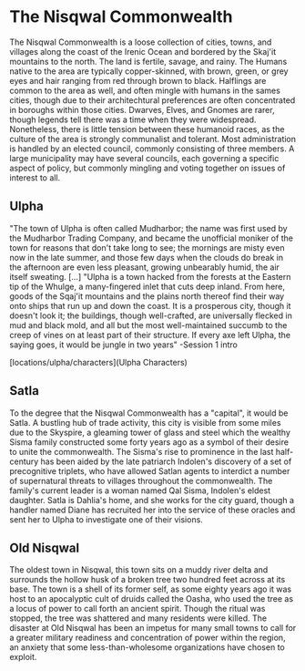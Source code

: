 <!-- TITLE: Locations -->
<!-- SUBTITLE: A quick summary of Locations -->

# The Nisqwal Commonwealth

The Nisqwal Commonwealth is a loose collection of cities, towns, and villages along the coast of the Irenic Ocean and bordered by the Skaj'it mountains to the north. The land is fertile, savage, and rainy. The Humans native to the area are typically copper-skinned, with brown, green, or grey eyes and hair ranging from red through brown to black. Halflings are common to the area as well, and often mingle with humans in the sames cities, though due to their architechtural preferences are often concentrated in boroughs within those cities. Dwarves, Elves, and Gnomes are rarer, though legends tell there was a time when they were widespread. Nonetheless, there is little tension between these humanoid races, as the culture of the area is strongly communalist and tolerant. Most administration is handled by an elected council, commonly consisting of three members. A large municipality may have several councils, each governing a specific aspect of policy, but commonly mingling and voting together on issues of interest to all.


## Ulpha

"The town of Ulpha is often called Mudharbor; the name was first used by the Mudharbor Trading Company, and became the unofficial moniker of the town for reasons that don't take long to see; the mornings are misty even now in the late summer, and those few days when the clouds do break in the afternoon are even less pleasant, growing unbearably humid, the air itself sweating.
[...]
"Ulpha is a town hacked from the forests at the Eastern tip of the Whulge, a many-fingered inlet that cuts deep inland. From here, goods of the Sqaj'it mountains and the plains north thereof find their way onto ships that run up and down the coast. It is a prosperous city, though it doesn't look it; the buildings, though well-crafted, are universally flecked in mud and black mold, and all but the most well-maintained succumb to the creep of vines on at least part of their structure. If every axe left Ulpha, the saying goes, it would be jungle in two years"
-Session 1 intro

[locations/ulpha/characters](Ulpha Characters)

## Satla

To the degree that the Nisqwal Commonwealth has a "capital", it would be Satla. A bustling hub of trade activity, this city is visible from some miles due to the Skyspire, a gleaming tower of glass and steel which the wealthy Sisma family constructed some forty years ago as a symbol of their desire to unite the commonwealth. The Sisma's rise to prominence in the last half-century has been aided by the late patriarch Indolen's discovery of a set of precognitive triplets, who have allowed Satlan agents to interdict a number of supernatural threats to villages throughout the commonwealth. The family's current leader is a woman named Qal Sisma, Indolen's eldest daughter. Satla is Dahlia's home, and she works for the city guard, though a handler named Diane has recruited her into the service of these oracles and sent her to Ulpha to investigate one of their visions.

## Old Nisqwal

The oldest town in Nisqwal, this town sits on a muddy river delta and surrounds the hollow husk of a broken tree two hundred feet across at its base. The town is a shell of its former self, as some eighty years ago it was host to an apocalyptic cult of druids called the Oasha, who used the tree as a locus of power to call forth an ancient spirit. Though the ritual was stopped, the tree was shattered and many residents were killed. The disaster at Old Nisqwal has been an impetus for many small towns to call for a greater military readiness and concentration of power within the region, an anxiety that some less-than-wholesome organizations have chosen to exploit.

